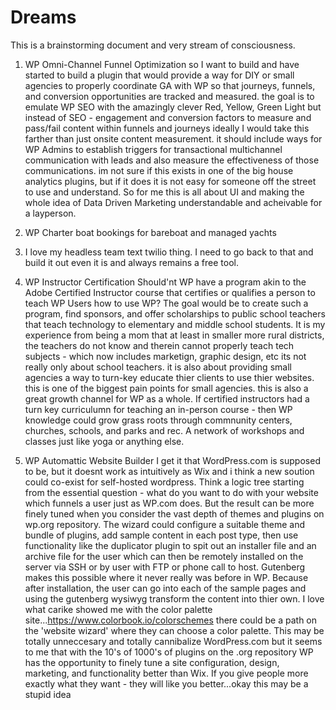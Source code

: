 # Dreams
This is a brainstorming document and very stream of consciousness.

1. WP Omni-Channel Funnel Optimization
 so I want to build and have started to build a plugin that would provide a way for DIY or small agencies to properly coordinate GA with WP so that journeys, funnels, and conversion opportunities are tracked and measured.
 the goal is to emulate WP SEO with the amazingly clever Red, Yellow, Green Light but instead of SEO - engagement and conversion factors to measure and pass/fail content within funnels and journeys
 ideally I would take this farther than just onsite content measurement. it should include ways for WP Admins to establish triggers for transactional multichannel communication with leads and also measure the effectiveness of those communications.
 im not sure if this exists in one of the big house analytics plugins, but if it does it is not easy for someone off the street to use and understand. So for me this is all about UI and making the whole idea of Data Driven Marketing understandable and acheivable for a layperson.
 
 2. WP Charter boat bookings for bareboat and managed yachts
 
 3. I love my headless team text twilio thing. I need to go back to that and build it out even it is and always remains a free tool. 
 
 5. WP Instructor Certification
  Should'nt WP have a program akin to the Adobe Certified Instructor course that certifies or qualifies a person to teach WP Users how to use WP?
  The goal would be to create such a program, find sponsors, and offer scholarships to public school teachers that teach technology to elementary and middle school students. It is my experience from being a mom that at least in smaller more rural districts, the teachers do not know and therein cannot properly teach tech subjects - which now includes marketign, graphic design, etc
  its not really only about school teachers. it is also about providing small agencies a way to turn-key educate thier clients to use thier websites. this is one of the biggest pain points for small agencies.
  this is also a great growth channel for WP as a whole. If certified instructors had a turn key curriculumn for teaching an in-person course - then WP knowledge could grow grass roots through commnunity centers, churches, schools, and parks and rec. A network of workshops and classes just like yoga or anything else.
  
  6. WP Automattic Website Builder
   I get it that WordPress.com is supposed to be, but it doesnt work as intuitively as Wix and i think a new soution could co-exist for self-hosted wordpress.
   Think a logic tree starting from the essential question - what do you want to do with your website which funnels a user just as WP.com does. But the result can be more finely tuned when you consider the vast depth of themes and plugins on wp.org repository. The wizard could configure a suitable theme and bundle of plugins, add sample content in each post type, then use functionality like the duplicator plugin to spit out an installer file and an archive file for the user which can then be remotely installed on the server via SSH or by user with FTP or phone call to host. 
   Gutenberg makes this possible where it never really was before in WP. Because after installation, the user can go into each of the sample pages and using the gutenberg wysiwyg transform the content into thier own. 
   I love what carike showed me with the color palette site...https://www.colorbook.io/colorschemes there could be a path on the 'website wizard' where they can choose a color palette.
   This may be totally unneccesary and totally cannibalize WordPress.com but it seems to me that with the 10's of 1000's of plugins on the .org repository WP has the opportunity to finely tune a site configuration, design, marketing, and functionality better than Wix. If you give people more exactly what they want - they will like you better...okay this may be a stupid idea 
   
